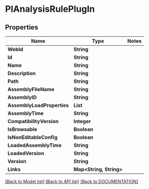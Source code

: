 # PIAnalysisRulePlugIn

## Properties
Name | Type | Notes
------------ | ------------- | -------------
**WebId** | **String**
**Id** | **String**
**Name** | **String**
**Description** | **String**
**Path** | **String**
**AssemblyFileName** | **String**
**AssemblyID** | **String**
**AssemblyLoadProperties** | **List<String>**
**AssemblyTime** | **String**
**CompatibilityVersion** | **Integer**
**IsBrowsable** | **Boolean**
**IsNonEditableConfig** | **Boolean**
**LoadedAssemblyTime** | **String**
**LoadedVersion** | **String**
**Version** | **String**
**Links** | **Map<String, String>**

[[Back to Model list]](../../DOCUMENTATION.md#documentation-for-models) [[Back to API list]](../../DOCUMENTATION.md#documentation-for-api-endpoints) [[Back to DOCUMENTATION]](../../DOCUMENTATION.md)
